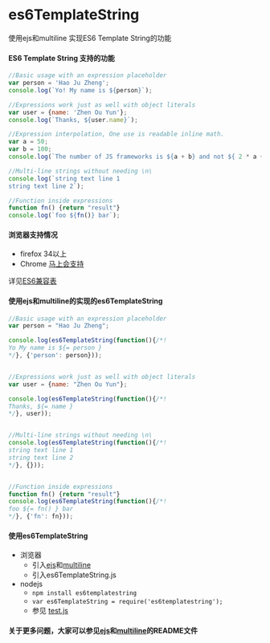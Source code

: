 es6TemplateString
===================

使用ejs和multiline 实现ES6 Template String的功能

#### ES6 Template String 支持的功能 

```javascript
//Basic usage with an expression placeholder
var person = 'Hao Ju Zheng';
console.log(`Yo! My name is ${person}`);

//Expressions work just as well with object literals
var user = {name: 'Zhen Ou Yun'};
console.log(`Thanks, ${user.name}`);

//Expression interpolation, One use is readable inline math.
var a = 50;
var b = 100;
console.log(`The number of JS frameworks is ${a + b} and not ${ 2 * a +b }`);

//Multi-line strings without needing \n\
console.log(`string text line 1
string text line 2`);

//Function inside expressions
function fn() {return "result"}
console.log(`foo ${fn()} bar`);
```

#### 浏览器支持情况

- firefox 34以上
- Chrome [马上会支持][4]

详见[ES6兼容表][3]

#### 使用ejs和multiline的实现的es6TemplateString

```javascript
//Basic usage with an expression placeholder
var person = "Hao Ju Zheng";

console.log(es6TemplateString(function(){/*!
Yo My name is ${= person }
*/}, {'person': person}));


//Expressions work just as well with object literals
var user = {name: "Zhen Ou Yun"};

console.log(es6TemplateString(function(){/*!
Thanks, ${= name }
*/}, user));


//Multi-line strings without needing \n\
console.log(es6TemplateString(function(){/*!
string text line 1
string text line 2
*/}, {}));


//Function inside expressions
function fn() {return "result"}
console.log(es6TemplateString(function(){/*!
foo ${= fn() } bar
*/}, {'fn': fn}));
```
#### 使用es6TemplateString

- 浏览器
   - 引入[ejs][2]和[multiline][1]
   - 引入es6TemplateString.js
- nodejs
   - ```npm install es6templatestring```
   - ```var es6TemplateString = require('es6templatestring');```
   - 参见 [test.js][0]
   
#### 关于更多问题，大家可以参见[ejs][2]和[multiline][1]的README文件
   
[0]:https://github.com/hjzheng/ES6-Template-String/blob/master/test.js
[1]:https://github.com/sindresorhus/multiline
[2]:https://github.com/tj/ejs
[3]:https://kangax.github.io/compat-table/es6/
[4]:https://twitter.com/addyosmani/status/541978036904554496?utm_source=javascriptweekly&utm_medium=email